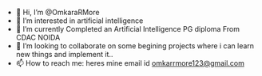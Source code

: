 - 👋 Hi, I’m @OmkaraRMore
- 👀 I’m interested in artificial intelligence
- 🌱 I’m currently Completed an Artificial Intelligence PG diploma From CDAC NOIDA
- 💞️ I’m looking to collaborate on some begining projects where i can learn new things and implement it..
- 📫 How to reach me: heres mine email id omkarrmore123@gmail.com

<!---
OmkaraRMore/OmkaraRMore is a ✨ special ✨ repository because its `README.md` (this file) appears on your GitHub profile.
You can click the Preview link to take a look at your changes.
--->
